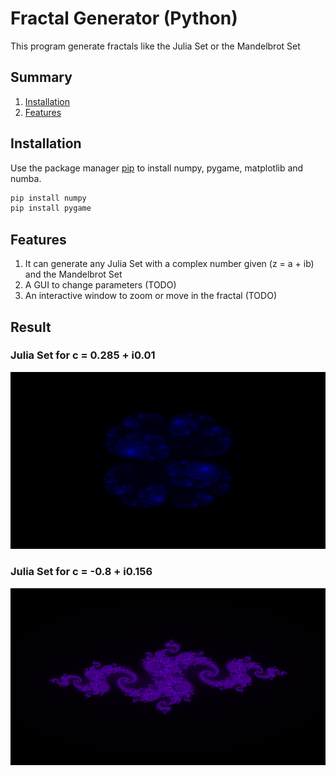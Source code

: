 # Fractal Generator (Python)

This program generate fractals like the Julia Set or the Mandelbrot Set

## Summary

1. [Installation](#installation)
2. [Features](#features)

## Installation

Use the package manager [pip](https://pip.pypa.io/en/stable/) to install numpy, pygame, matplotlib and numba.

```bash
pip install numpy
pip install pygame
```

## Features

1. It can generate any Julia Set with a complex number given (z = a + ib) and the Mandelbrot Set
2. A GUI to change parameters (TODO)
3. An interactive window to zoom or move in the fractal  (TODO)

## Result
### Julia Set for c = 0.285 + i0.01 

![Alt text](pic/julia1.png)

### Julia Set for c = -0.8 + i0.156

![Alt text](pic/julia2.png)

